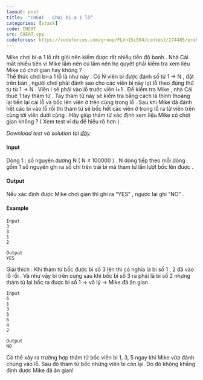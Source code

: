 ```yaml
---
layout: post
title:  "CHEAT - Chơi bi-a 1 lỗ"
categories: [stack]
code: CHEAT
src: CHEAT.cpp
codeforces: https://codeforces.com/group/FLVn1Sc504/contest/274485/problem/T
---
```


Mike chơi bi-a 1 lỗ rất giỏi nên kiếm được rất nhiều tiền độ banh . Nhà Cái mất nhiều tiền vì Mike lắm nên cú lắm nên họ quyết phải kiểm tra xem liệu Mike có chơi gian hay không ?  
Thể thức chơi bi-a 1 lỗ là như này : Có N viên bi được đánh số từ 1 -> N , đặt trên bàn , người chơi phải đánh sao cho các viên bi này lọt lỗ theo đúng thứ tự từ 1 -> N . Viên i sẽ phải vào lỗ trước viên i+1 . Để kiểm tra Mike , nhà Cái thuê 1 tay thám tử . Tay thám tử này sẽ kiểm tra bằng cách là thỉnh thoảng lại tiến lại cái lỗ và bốc lên viên ở trên cùng trong lỗ . Sau khi Mike đã đánh hết các bi vào lỗ rồi thì thám tử sẽ bốc hết các viên ở trong lỗ ra từ viên trên cùng tới viên dưới cùng . Hãy giúp thám tử xác định xem liệu Mike có chơi gian không ? ( Xem test ví dụ để hiểu rõ hơn ) .  
  
_Download test và solution tại [đây](https://vn.spoj.com/content/cheat.zip)_

#### Input

Dòng 1 : số nguyên dương N ( N ≤ 100000 ) . N dòng tiếp theo mỗi dòng gồm 1 số nguyên ghi ra số chỉ trên trái bi mà thám tử lần lượt bốc lên được .

#### Output

Nếu xác định được Mike chơi gian thì ghi ra “YES” , ngược lại ghi “NO” .

#### Example

```
Input
3
3
1
2

Output
YES
```

Giải thích : Khi thám tử bốc được bi số 3 lên thì có nghĩa là bi số 1 , 2 đã vào lỗ rồi . Và như vậy bi trên cùng sau khi bốc bi số 3 ra phải là bi số 2 nhưng thám tử lại bốc ra được bi số 1 -> vô lý -> Mike đã ăn gian .

```
Input
6
1
3
5
6
4
2

Output
NO
```

Có thể xảy ra trường hợp thám tử bốc viên bi 1, 3, 5 ngay khi Mike vừa đánh chúng vào lỗ. Sau đó thám tử bốc những viên bi còn lại. Do đó không khẳng định được Mike đã ăn gian!

<!--more-->


